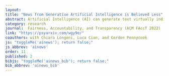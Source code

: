 ```yaml
---
layout: 
title: "News from Generative Artificial Intelligence is Believed Less"
abstract: Artificial Intelligence (AI) can generate text virtually indistinguishable from text written by humans. A key question, then, is whether people believe news generated by AI as much as news generated by humans. AI is viewed as lacking human motives and emotions, suggesting that people might view news written by AI as more accurate. By contrast, two pre-registered experiments on representative U.S. samples (N=4,034) showed that people rated news written by AI as less accurate than news written by humans. People were more likely to incorrectly rate news written by AI (vs. a human) as inaccurate when it was actually true, and more likely to correctly rate it as inaccurate when it was indeed false. Our findings are important given the increasing adoption of AI in news generation, and the associated ethical and governance pressures to disclose it use and address standards of transparency and accountability.
category: research
journal:  Fairness, Accountability, and Transparency (ACM FAccT 2022)
link: "https://psyarxiv.com/wgy9e/"
coauthors: with Chiara Longoni, Luca Cian, and Gordon Pennycook
js: "toggleMe('ainews'); return false;"
js_abbrev: 'ainews'
order: 11
published: 2
bibjs: "toggleMe('ainews_bib'); return false;"
bib_abbrev: 'ainews_bib'
---
```

